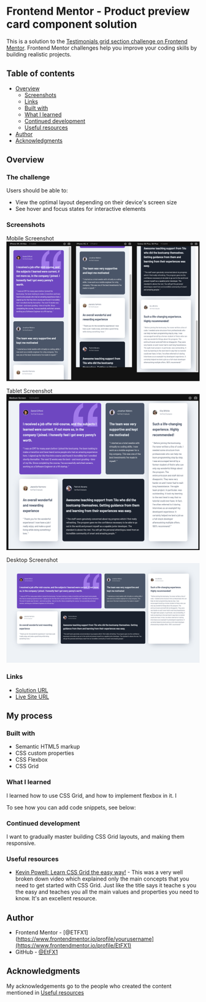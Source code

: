 # Frontend Mentor - Product preview card component solution


This is a solution to the [Testimonials grid section challenge on Frontend Mentor](https://www.frontendmentor.io/challenges/testimonials-grid-section-Nnw6J7Un7). Frontend Mentor challenges help you improve your coding skills by building realistic projects. 

## Table of contents

- [Overview](#overview)
  - [Screenshots](#screenshots)
  - [Links](#links)
  - [Built with](#built-with)
  - [What I learned](#what-i-learned)
  - [Continued development](#continued-development)
  - [Useful resources](#useful-resources)
- [Author](#author)
- [Acknowledgments](#acknowledgments)

## Overview

### The challenge

Users should be able to:

- View the optimal layout depending on their device's screen size
- See hover and focus states for interactive elements

### Screenshots

Mobile Screenshot
![](./solution-screenshots/mobile%20screenshot.png)

Tablet Screenshot
![](./solution-screenshots/tablet-screenshot.png)

Desktop Screenshot
![](./solution-screenshots/laptop-desktop-screenshot.png)



### Links

- [Solution URL](https://github.com/EtFX1/Frontend-Mentor-Testimonials-grid-section)
- [Live Site URL](https://etfx1.github.io/Frontend-Mentor-Testimonials-grid-section/)

## My process

### Built with

- Semantic HTML5 markup
- CSS custom properties
- CSS Flexbox
- CSS Grid


### What I learned

I learned how to use CSS Grid, and how to implement flexbox in it. I

To see how you can add code snippets, see below:


### Continued development

I want to gradually master building CSS Grid layouts, and making them responsive.

### Useful resources

- [Kevin Powell: Learn CSS Grid the easy way!](https://www.youtube.com/watch?v=rg7Fvvl3taU) - This was a very well broken down video which explained only the main concepts that you need to get started with CSS Grid. Just like the title says it teache s you the easy and teaches you all the main values and properties you need to know. It's an excellent resource.


## Author

- Frontend Mentor - [@ETFX1](https://www.frontendmentor.io/profile/yourusername](https://www.frontendmentor.io/profile/EtFX1)
- GitHub - [@EtFX1](https://github.com/EtFX1)

## Acknowledgments

My acknowledgements go to the people who created the content mentioned in [Useful resources](#useful-resources)
